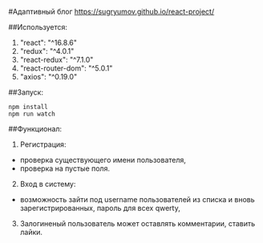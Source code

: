 #Адаптивный блог
https://sugryumov.github.io/react-project/

##Используется:
1. "react": "^16.8.6"
2. "redux": "^4.0.1"
3. "react-redux": "^7.1.0"
4. "react-router-dom": "^5.0.1"
5. "axios": "^0.19.0"

##Запуск:
```
npm install
npm run watch
```

##Функционал:
1. Регистрация:
 - проверка существующего имени пользователя,
 - проверка на пустые поля.
2. Вход в систему:
  - возможность зайти под username пользователей из списка и вновь зарегистрированных, пароль для всех qwerty,
3. Залогиненый пользователь может оставлять комментарии, ставить лайки.
